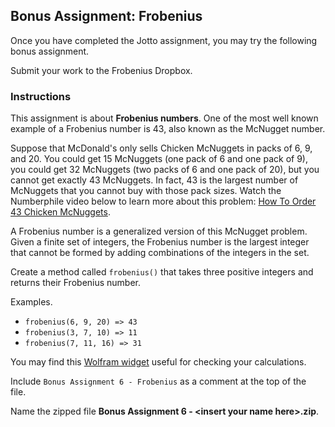 ## Bonus Assignment: Frobenius

Once you have completed the Jotto assignment, you may try the following bonus assignment.

Submit your work to the Frobenius Dropbox.


### Instructions

This assignment is about **Frobenius numbers**. One of the most well known example of a Frobenius number is 43, also known as the McNugget number.

Suppose that McDonald's only sells Chicken McNuggets in packs of 6, 9, and 20. You could get 15 McNuggets (one pack of 6 and one pack of 9), you could get 32 McNuggets (two packs of 6 and one pack of 20), but you cannot get exactly 43 McNuggets. In fact, 43 is the largest number of McNuggets that you cannot buy with those pack sizes. Watch the Numberphile video below to learn more about this problem: [How To Order 43 Chicken McNuggets](https://www.youtube.com/watch?v=vNTSugyS038).

A Frobenius number is a generalized version of this McNugget problem. Given a finite set of integers, the Frobenius number is the largest integer that cannot be formed by adding combinations of the integers in the set.

Create a method called `frobenius()` that takes three positive integers and returns their Frobenius number.

Examples.
* `frobenius(6, 9, 20) => 43`
* `frobenius(3, 7, 10) => 11`
* `frobenius(7, 11, 16) => 31`
 

You may find this [Wolfram widget](https://www.wolframalpha.com/widgets/view.jsp?id=537b594c0c49cf9608f2b33e005f5522) useful for checking your calculations.


Include `Bonus Assignment 6 - Frobenius` as a comment at the top of the file. 

Name the zipped file **Bonus Assignment 6 - \<insert your name here>.zip**.
